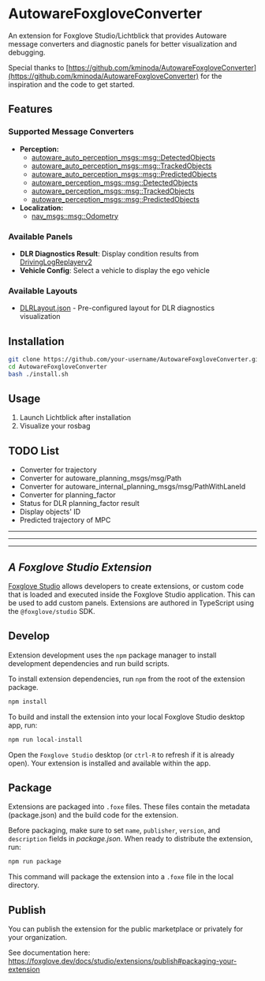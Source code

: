 # AutowareFoxgloveConverter

An extension for Foxglove Studio/Lichtblick that provides Autoware message converters and diagnostic panels for better visualization and debugging.

Special thanks to [https://github.com/kminoda/AutowareFoxgloveConverter](https://github.com/kminoda/AutowareFoxgloveConverter) for the inspiration and the code to get started.

## Features

### Supported Message Converters
- **Perception:**
  - [autoware_auto_perception_msgs::msg::DetectedObjects](https://github.com/tier4/autoware_auto_msgs/blob/tier4/main/autoware_auto_perception_msgs/msg/DetectedObjects.idl)
  - [autoware_auto_perception_msgs::msg::TrackedObjects](https://github.com/tier4/autoware_auto_msgs/blob/tier4/main/autoware_auto_perception_msgs/msg/TrackedObjects.idl)
  - [autoware_auto_perception_msgs::msg::PredictedObjects](https://github.com/tier4/autoware_auto_msgs/blob/tier4/main/autoware_auto_perception_msgs/msg/PredictedObjects.idl)
  - [autoware_perception_msgs::msg::DetectedObjects](https://github.com/autowarefoundation/autoware_msgs/blob/main/autoware_perception_msgs/msg/DetectedObjects.msg)
  - [autoware_perception_msgs::msg::TrackedObjects](https://github.com/autowarefoundation/autoware_msgs/blob/main/autoware_perception_msgs/msg/TrackedObjects.msg)
  - [autoware_perception_msgs::msg::PredictedObjects](https://github.com/autowarefoundation/autoware_msgs/blob/main/autoware_perception_msgs/msg/PredictedObjects.msg)
- **Localization:**
  - [nav_msgs::msg::Odometry](https://docs.ros2.org/foxy/api/nav_msgs/msg/Odometry.html)

### Available Panels
- **DLR Diagnostics Result**: Display condition results from [DrivingLogReplayerv2](https://github.com/tier4/driving_log_replayer_v2)
- **Vehicle Config**: Select a vehicle to display the ego vehicle

### Available Layouts
- [DLRLayout.json](./DLRLayout.json) - Pre-configured layout for DLR diagnostics visualization

## Installation

```bash
git clone https://github.com/your-username/AutowareFoxgloveConverter.git
cd AutowareFoxgloveConverter
bash ./install.sh
```

## Usage

1. Launch Lichtblick after installation
2. Visualize your rosbag

## TODO List
- Converter for trajectory
- Converter for autoware_planning_msgs/msg/Path
- Converter for autoware_internal_planning_msgs/msg/PathWithLaneId
- Converter for planning_factor
- Status for DLR planning_factor result
- Display objects' ID
- Predicted trajectory of MPC



---
---
---


## _A Foxglove Studio Extension_

[Foxglove Studio](https://github.com/foxglove/studio) allows developers to create extensions, or custom code that is loaded and executed inside the Foxglove Studio application. This can be used to add custom panels. Extensions are authored in TypeScript using the `@foxglove/studio` SDK.

## Develop

Extension development uses the `npm` package manager to install development dependencies and run build scripts.

To install extension dependencies, run `npm` from the root of the extension package.

```sh
npm install
```

To build and install the extension into your local Foxglove Studio desktop app, run:

```sh
npm run local-install
```

Open the `Foxglove Studio` desktop (or `ctrl-R` to refresh if it is already open). Your extension is installed and available within the app.

## Package

Extensions are packaged into `.foxe` files. These files contain the metadata (package.json) and the build code for the extension.

Before packaging, make sure to set `name`, `publisher`, `version`, and `description` fields in _package.json_. When ready to distribute the extension, run:

```sh
npm run package
```

This command will package the extension into a `.foxe` file in the local directory.

## Publish

You can publish the extension for the public marketplace or privately for your organization.

See documentation here: https://foxglove.dev/docs/studio/extensions/publish#packaging-your-extension
